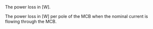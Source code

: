 The power loss in [W].

The power loss in [W] per pole of the MCB  when the nominal current is flowing through the MCB.
